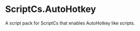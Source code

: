 ScriptCs.AutoHotkey
===================
A script pack for ScriptCs that enables AutoHotkey like scripts.
